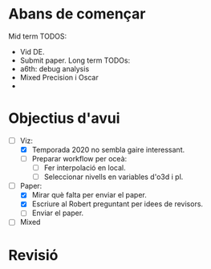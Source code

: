 # Abans de començar
Mid term TODOS:
- Vid DE.
- Submit paper.
Long term TODOs:
- a6th: debug analysis
- Mixed Precision i Oscar
- 
# Objectius d'avui
- [ ] Viz:
	- [x] Temporada 2020 no sembla gaire interessant.
	- [ ] Preparar workflow per oceà:
		- [ ] Fer interpolació en local.
		- [ ] Seleccionar nivells en variables d'o3d i pl.
- [ ] Paper:
	- [x] Mirar què falta per enviar el paper.
	- [x] Escriure al Robert preguntant per idees de revisors.
	- [ ] Enviar el paper.
- [ ] Mixed
# Revisió



























































































































































































































































































































































































































































































































































































































































































































































































































































































































































































































































































































































































































































































































































































































































































































































































































































































































































































































































































































































































































































































































































































































































































































































































































































































































































































































































































































































































































































































































































































































































































































































































































































































































































































































































































































































































































































































































































































































































































































































































































































































































































































































































































































































































































































































































































































































































































































































































































































































































































































































































